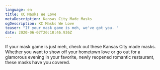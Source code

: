 ```yaml
---
language: en
title: KC Masks We Love
metaDescription: Kansas City Made Masks
ogDescription: KC Masks We Love
teaser: "If your mask game is meh, we've got you. "
date: 2020-06-07T20:10:46.936Z
---
```

If your mask game is just meh, check out these Kansas City made masks. Whether you want to show off your hometown love or go out for a glamorous evening in your favorite, newly reopened romantic restaurant, these masks have you covered.
<p>

<center>
<script src="https://apps.elfsight.com/p/platform.js" defer></script>
<div class="elfsight-app-b9ffcbcd-b5ad-45e1-b0a6-63ebe4ea1b33"; margin: auto; ></div>
</center>